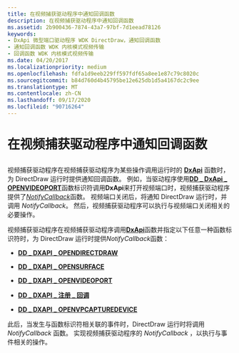 ```yaml
---
title: 在视频捕获驱动程序中通知回调函数
description: 在视频捕获驱动程序中通知回调函数
ms.assetid: 2b900436-7874-43a7-97bf-7d1eead78126
keywords:
- DxApi 微型端口驱动程序 WDK DirectDraw，通知回调函数
- 通知回调函数 WDK 内核模式视频传输
- 回调函数 WDK 内核模式视频传输
ms.date: 04/20/2017
ms.localizationpriority: medium
ms.openlocfilehash: fdfa1d9eeb229ff597fdf65a8ee1e87c79c8020c
ms.sourcegitcommit: b84d760d4b45795be12e625db1d5a4167dc2c9ee
ms.translationtype: MT
ms.contentlocale: zh-CN
ms.lasthandoff: 09/17/2020
ms.locfileid: "90716264"
---
```

# <a name="notify-callback-functions-in-a-video-capture-driver"></a>在视频捕获驱动程序中通知回调函数


## <span id="ddk_notify_callback_functions_in_a_video_capture_driver_gg"></span><span id="DDK_NOTIFY_CALLBACK_FUNCTIONS_IN_A_VIDEO_CAPTURE_DRIVER_GG"></span>


视频捕获驱动程序在视频捕获驱动程序为某些操作调用运行时的 [**DxApi**](/windows-hardware/drivers/ddi/dxapi/nf-dxapi-dxapi) 函数时，为 DirectDraw 运行时提供通知回调函数。 例如，当驱动程序使用[**DD \_ DxApi \_ OPENVIDEOPORT**](/previous-versions/windows/hardware/drivers/ff551498(v=vs.85))函数标识符调用**DxApi**来打开视频端口时，视频捕获驱动程序提供了[*NotifyCallback*](/windows/win32/api/ddkmapi/nc-ddkmapi-lpdd_notifycallback)函数。 视频端口关闭后，将通知 DirectDraw 运行时，并调用 *NotifyCallback*。 然后，视频捕获驱动程序可以执行与视频端口关闭相关的必要操作。

视频捕获驱动程序在视频捕获驱动程序调用[**DxApi**](/windows-hardware/drivers/ddi/dxapi/nf-dxapi-dxapi)函数并指定以下任意一种函数标识符时，为 DirectDraw 运行时提供*NotifyCallback*函数：

-   [**DD \_ DXAPI \_ OPENDIRECTDRAW**](/previous-versions/windows/hardware/drivers/ff550702(v=vs.85))

-   [**DD \_ DXAPI \_ OPENSURFACE**](/previous-versions/windows/hardware/drivers/ff550711(v=vs.85))

-   [**DD \_ DXAPI \_ OPENVIDEOPORT**](/previous-versions/windows/hardware/drivers/ff551498(v=vs.85))

-   [**DD \_ DXAPI \_ 注册 \_ 回调**](/previous-versions/windows/hardware/drivers/ff551502(v=vs.85))

-   [**DD \_ DXAPI \_ OPENVPCAPTUREDEVICE**](/previous-versions/windows/hardware/drivers/ff551500(v=vs.85))

此后，当发生与函数标识符相关联的事件时，DirectDraw 运行时将调用 *NotifyCallback* 函数。 实现视频捕获驱动程序的 *NotifyCallback* ，以执行与事件相关的操作。

 

